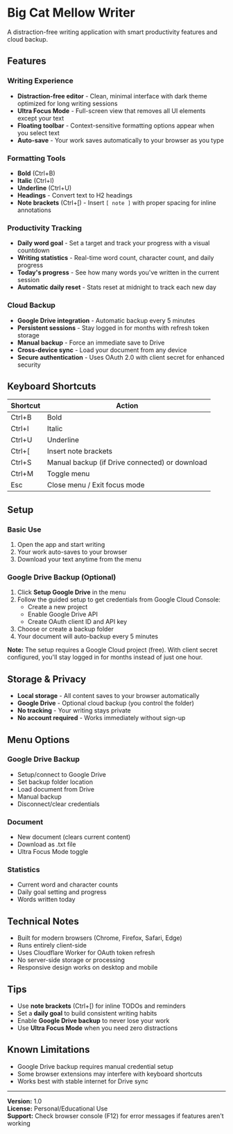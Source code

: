 # Big Cat Mellow Writer

A distraction-free writing application with smart productivity features and cloud backup.

## Features

### Writing Experience
- **Distraction-free editor** - Clean, minimal interface with dark theme optimized for long writing sessions
- **Ultra Focus Mode** - Full-screen view that removes all UI elements except your text
- **Floating toolbar** - Context-sensitive formatting options appear when you select text
- **Auto-save** - Your work saves automatically to your browser as you type

### Formatting Tools
- **Bold** (Ctrl+B)
- **Italic** (Ctrl+I) 
- **Underline** (Ctrl+U)
- **Headings** - Convert text to H2 headings
- **Note brackets** (Ctrl+[) - Insert `[ note ]` with proper spacing for inline annotations

### Productivity Tracking
- **Daily word goal** - Set a target and track your progress with a visual countdown
- **Writing statistics** - Real-time word count, character count, and daily progress
- **Today's progress** - See how many words you've written in the current session
- **Automatic daily reset** - Stats reset at midnight to track each new day

### Cloud Backup
- **Google Drive integration** - Automatic backup every 5 minutes
- **Persistent sessions** - Stay logged in for months with refresh token storage
- **Manual backup** - Force an immediate save to Drive
- **Cross-device sync** - Load your document from any device
- **Secure authentication** - Uses OAuth 2.0 with client secret for enhanced security

## Keyboard Shortcuts

| Shortcut | Action |
|----------|--------|
| Ctrl+B | Bold |
| Ctrl+I | Italic |
| Ctrl+U | Underline |
| Ctrl+[ | Insert note brackets |
| Ctrl+S | Manual backup (if Drive connected) or download |
| Ctrl+M | Toggle menu |
| Esc | Close menu / Exit focus mode |

## Setup

### Basic Use
1. Open the app and start writing
2. Your work auto-saves to your browser
3. Download your text anytime from the menu

### Google Drive Backup (Optional)
1. Click **Setup Google Drive** in the menu
2. Follow the guided setup to get credentials from Google Cloud Console:
   - Create a new project
   - Enable Google Drive API
   - Create OAuth client ID and API key
3. Choose or create a backup folder
4. Your document will auto-backup every 5 minutes

**Note:** The setup requires a Google Cloud project (free). With client secret configured, you'll stay logged in for months instead of just one hour.

## Storage & Privacy

- **Local storage** - All content saves to your browser automatically
- **Google Drive** - Optional cloud backup (you control the folder)
- **No tracking** - Your writing stays private
- **No account required** - Works immediately without sign-up

## Menu Options

### Google Drive Backup
- Setup/connect to Google Drive
- Set backup folder location
- Load document from Drive
- Manual backup
- Disconnect/clear credentials

### Document
- New document (clears current content)
- Download as .txt file
- Ultra Focus Mode toggle

### Statistics
- Current word and character counts
- Daily goal setting and progress
- Words written today

## Technical Notes

- Built for modern browsers (Chrome, Firefox, Safari, Edge)
- Runs entirely client-side
- Uses Cloudflare Worker for OAuth token refresh
- No server-side storage or processing
- Responsive design works on desktop and mobile

## Tips

- Use **note brackets** (Ctrl+[) for inline TODOs and reminders
- Set a **daily goal** to build consistent writing habits
- Enable **Google Drive backup** to never lose your work
- Use **Ultra Focus Mode** when you need zero distractions

## Known Limitations

- Google Drive backup requires manual credential setup
- Some browser extensions may interfere with keyboard shortcuts
- Works best with stable internet for Drive sync

---

**Version:** 1.0  
**License:** Personal/Educational Use  
**Support:** Check browser console (F12) for error messages if features aren't working
